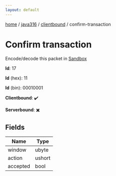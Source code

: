 ```yaml
---
layout: default
---
```


[home](/)  /  [java316](/protocol/java316)  /  [clientbound](/protocol/java316/clientbound)  /  confirm-transaction

# Confirm transaction

Encode/decode this packet in [Sandbox](../../../sandbox/java316#Clientbound.ConfirmTransaction)

**Id**: 17

**Id** (hex): 11

**Id** (bin): 00010001

**Clientbound**: ✔️

**Serverbound**: ✖️

## Fields

Name | Type
---|---
window | ubyte
action | ushort
accepted | bool
